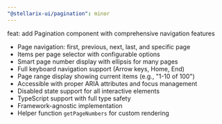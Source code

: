 ```yaml
---
"@stellarix-ui/pagination": minor
---
```


feat: add Pagination component with comprehensive navigation features

- Page navigation: first, previous, next, last, and specific page
- Items per page selector with configurable options
- Smart page number display with ellipsis for many pages
- Full keyboard navigation support (Arrow keys, Home, End)
- Page range display showing current items (e.g., "1-10 of 100")
- Accessible with proper ARIA attributes and focus management
- Disabled state support for all interactive elements
- TypeScript support with full type safety
- Framework-agnostic implementation
- Helper function `getPageNumbers` for custom rendering